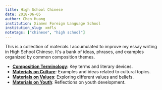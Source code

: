 ```yaml
---
title: High School Chinese
date: 2018-06-05
author: Chen Huang
institution: Xiamen Foreign Language School
institution_slug: xmfls
notetags: ["chinese", "high school"]
---
```


This is a collection of materials I accumulated to improve my essay writing in High School Chinese. It's a bank of ideas, phrases, and examples organized by common composition themes.

- [**Composition Terminology**](/notes/high-school-chinese/pdf/terminology.pdf): Key terms and literary devices.
- [**Materials on Culture**](/notes/high-school-chinese/pdf/culture.pdf): Examples and ideas related to cultural topics.
- [**Materials on Values**](/notes/high-school-chinese/pdf/values.pdf): Exploring different values and beliefs.
- [**Materials on Youth**](/notes/high-school-chinese/pdf/youth.pdf): Reflections on youth development.
